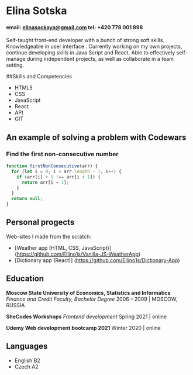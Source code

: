 # Elina Sotska

#### email: elinasockaya@gmail.com tel: +420 778 001 898

Self-taught front-end developer with a bunch of strong soft skills. Knowledgeable in user interface . Currently working on my own projects, continue developing skills in Java Script and React. Able to effectively self-manage during independent projects, as well as collaborate in a team setting.

##Skills and Competencies

- HTML5
- CSS
- JavaScript
- React
- API
- GIT

## An example of solving a problem with Codewars

### Find the first non-consecutive number

```javascript
function firstNonConsecutive(arr) {
  for (let i = 0; i < arr.length - 1; i++) {
    if (arr[i] + 1 !== arr[i + 1]) {
      return arr[i + 1];
    }
  }
  return null;
}
```

## Personal progects

Web-sites I made from the scratch:

- [Weather app (HTML, CSS, JavaScript)] (https://github.com/Ellino1s/Vanilla-JS-WeatherApp)
- [Dictionary app (React)] (https://github.com/Ellino1s/Dictionary-App)

## Education

**Moscow State University of Economics, Statistics and Informatics**
_Finance and Credit Faculty, Bachelor Degree_
2006 – 2009 | MOSCOW, RUSSIA

**SheCodes Workshops**
_Frontend development_
Spring 2021 | online

**Udemy Web development bootcamp 2021**
Winter 2020 | online

## Languages

- English B2
- Czech A2
